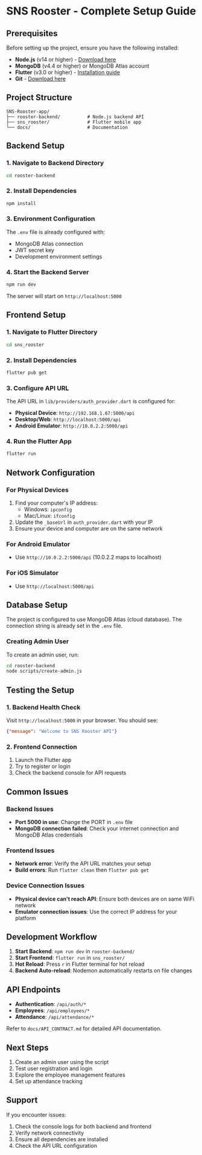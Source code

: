 # SNS Rooster - Complete Setup Guide

## Prerequisites

Before setting up the project, ensure you have the following installed:

- **Node.js** (v14 or higher) - [Download here](https://nodejs.org/)
- **MongoDB** (v4.4 or higher) or MongoDB Atlas account
- **Flutter** (v3.0 or higher) - [Installation guide](https://flutter.dev/docs/get-started/install)
- **Git** - [Download here](https://git-scm.com/)

## Project Structure

```
SNS-Rooster-app/
├── rooster-backend/          # Node.js backend API
├── sns_rooster/              # Flutter mobile app
└── docs/                     # Documentation
```

## Backend Setup

### 1. Navigate to Backend Directory
```bash
cd rooster-backend
```

### 2. Install Dependencies
```bash
npm install
```

### 3. Environment Configuration
The `.env` file is already configured with:
- MongoDB Atlas connection
- JWT secret key
- Development environment settings

### 4. Start the Backend Server
```bash
npm run dev
```

The server will start on `http://localhost:5000`

## Frontend Setup

### 1. Navigate to Flutter Directory
```bash
cd sns_rooster
```

### 2. Install Dependencies
```bash
flutter pub get
```

### 3. Configure API URL
The API URL in `lib/providers/auth_provider.dart` is configured for:
- **Physical Device**: `http://192.168.1.67:5000/api`
- **Desktop/Web**: `http://localhost:5000/api`
- **Android Emulator**: `http://10.0.2.2:5000/api`

### 4. Run the Flutter App
```bash
flutter run
```

## Network Configuration

### For Physical Devices
1. Find your computer's IP address:
   - Windows: `ipconfig`
   - Mac/Linux: `ifconfig`
2. Update the `_baseUrl` in `auth_provider.dart` with your IP
3. Ensure your device and computer are on the same network

### For Android Emulator
- Use `http://10.0.2.2:5000/api` (10.0.2.2 maps to localhost)

### For iOS Simulator
- Use `http://localhost:5000/api`

## Database Setup

The project is configured to use MongoDB Atlas (cloud database). The connection string is already set in the `.env` file.

### Creating Admin User
To create an admin user, run:
```bash
cd rooster-backend
node scripts/create-admin.js
```

## Testing the Setup

### 1. Backend Health Check
Visit `http://localhost:5000` in your browser. You should see:
```json
{"message": "Welcome to SNS Rooster API"}
```

### 2. Frontend Connection
1. Launch the Flutter app
2. Try to register or login
3. Check the backend console for API requests

## Common Issues

### Backend Issues
- **Port 5000 in use**: Change the PORT in `.env` file
- **MongoDB connection failed**: Check your internet connection and MongoDB Atlas credentials

### Frontend Issues
- **Network error**: Verify the API URL matches your setup
- **Build errors**: Run `flutter clean` then `flutter pub get`

### Device Connection Issues
- **Physical device can't reach API**: Ensure both devices are on same WiFi network
- **Emulator connection issues**: Use the correct IP address for your platform

## Development Workflow

1. **Start Backend**: `npm run dev` in `rooster-backend/`
2. **Start Frontend**: `flutter run` in `sns_rooster/`
3. **Hot Reload**: Press `r` in Flutter terminal for hot reload
4. **Backend Auto-reload**: Nodemon automatically restarts on file changes

## API Endpoints

- **Authentication**: `/api/auth/*`
- **Employees**: `/api/employees/*`
- **Attendance**: `/api/attendance/*`

Refer to `docs/API_CONTRACT.md` for detailed API documentation.

## Next Steps

1. Create an admin user using the script
2. Test user registration and login
3. Explore the employee management features
4. Set up attendance tracking

## Support

If you encounter issues:
1. Check the console logs for both backend and frontend
2. Verify network connectivity
3. Ensure all dependencies are installed
4. Check the API URL configuration